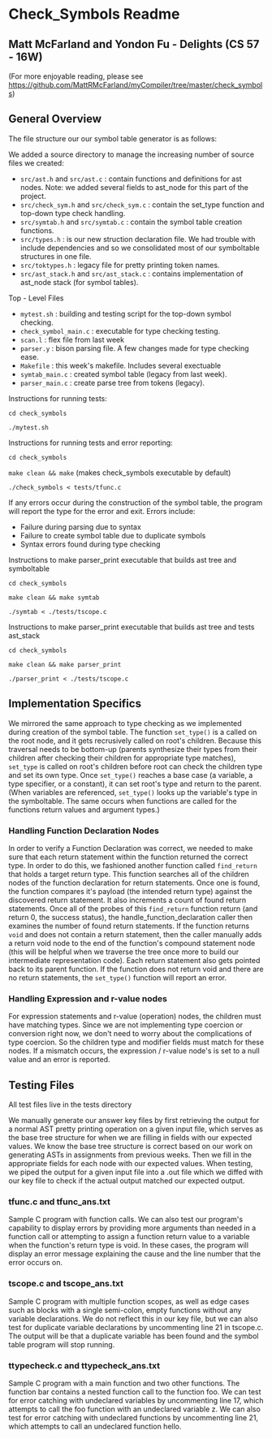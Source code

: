 # Check_Symbols Readme
## Matt McFarland and Yondon Fu - Delights (CS 57 - 16W)
(For more enjoyable reading, please see https://github.com/MattRMcFarland/myCompiler/tree/master/check_symbols)

## General Overview
The file structure our our symbol table generator is as follows:

We added a source directory to manage the increasing number of source files we created:
* `src/ast.h` and `src/ast.c` : contain functions and definitions for ast nodes. Note: we added several fields to ast_node for this part of the project.
* `src/check_sym.h` and `src/check_sym.c` : contain the set_type function and top-down type check handling.
* `src/symtab.h` and `src/symtab.c` : contain the symbol table creation functions.
* `src/types.h` : is our new struction declaration file. We had trouble with include dependencies and so we consolidated most of our symboltable structures in one file.
* `src/toktypes.h` : legacy file for pretty printing token names.
* `src/ast_stack.h` and `src/ast_stack.c` : contains implementation of ast_node stack (for symbol tables).

Top - Level Files
* `mytest.sh` : building and testing script for the top-down symbol checking.
* `check_symbol_main.c` : executable for type checking testing.
* `scan.l` : flex file from last week
* `parser.y` : bison parsing file. A few changes made for type checking ease.
* `Makefile` : this week's makefile. Includes several exectuable 
* `symtab_main.c` : created symbol table (legacy from last week).
* `parser_main.c` : create parse tree from tokens (legacy).

Instructions for running tests:

`cd check_symbols`

`./mytest.sh`

Instructions for running tests and error reporting:

`cd check_symbols`

`make clean && make` (makes check_symbols executable by default)

`./check_symbols < tests/tfunc.c`

If any errors occur during the construction of the symbol table, the program will report the type for the error and exit. Errors include: 
* Failure during parsing due to syntax
* Failure to create symbol table due to duplicate symbols
* Syntax errors found during type checking

Instructions to make parser_print executable that builds ast tree and symboltable

`cd check_symbols`

`make clean && make symtab`

`./symtab < ./tests/tscope.c`

Instructions to make parser_print executable that builds ast tree and tests ast_stack

`cd check_symbols`

`make clean && make parser_print`

`./parser_print < ./tests/tscope.c`

## Implementation Specifics

We mirrored the same approach to type checking as we implemented during creation of the symbol table. The function `set_type()` is a called on the root node, and it gets recrusively called on root's children. Because this traversal needs to be bottom-up (parents synthesize their types from their children after checking their children for appropriate type matches), `set_type` is called on root's children before root can check the children type and set its own type. Once `set_type()` reaches a base case (a variable, a type specifier, or a constant), it can set root's type and return to the parent. (When variables are referenced, `set_type()` looks up the variable's type in the symboltable. The same occurs when functions are called for the functions return values and argument types.) 

### Handling Function Declaration Nodes

In order to verify a Function Declaration was correct, we needed to make sure that each return statement within the function returned the correct type. In order to do this, we fashioned another function called `find_return` that holds a target return type. This function searches all of the children nodes of the function declaration for return statements. Once one is found, the function compares it's payload (the intended return type) against the discovered return statement. It also increments a count of found return statements. Once all of the probes of this `find_return` function return (and return 0, the success status), the handle_function_declaration caller then examines the number of found return statements. If the function returns `void` and does not contain a return statement, then the caller manually adds a return void node to the end of the function's compound statement node (this will be helpful when we traverse the tree once more to build our intermediate representation code). Each return statement also gets pointed back to its parent function. If the function does not return void and there are no return statements, the `set_type()` function will report an error. 

### Handling Expression and r-value nodes

For expression statements and r-value (operation) nodes, the children must have matching types. Since we are not implementing type coercion or conversion right now, we don't need to worry about the complications of type coercion. So the children type and modifier fields must match for these nodes. If a mismatch occurs, the expression / r-value node's is set to a null value and an error is reported.

## Testing Files
All test files live in the tests directory

We manually generate our answer key files by first retrieving the output for a normal AST pretty printing operation on a given input file, which serves as the base tree structure for when we are filling in fields with our expected values. We know the base tree structure is correct based on our work on generating ASTs in assignments from previous weeks. Then we fill in the appropriate fields for each node with our expected values. When testing, we piped the output for a given input file into a .out file which we diffed with our key file to check if the actual output matched our expected output.


### tfunc.c and tfunc_ans.txt
Sample C program with function calls. We can also test our program's capability to display errors by providing more arguments than needed in a function call or attempting to assign a function return value to a variable when the function's return type is void. In these cases, the program will display an error message explaining the cause and the line number that the error occurs on.

### tscope.c and tscope_ans.txt
Sample C program with multiple function scopes, as well as edge cases such as blocks with a single semi-colon, empty functions without any variable declarations. We do not reflect this in our key file, but we can also test for duplicate variable declarations by uncommenting line 21 in tscope.c. The output will be that a duplicate variable has been found and the symbol table program will stop running.

### ttypecheck.c and ttypecheck_ans.txt
Sample C program with a main function and two other functions. The function bar contains a nested function call to the function foo. We can test for error catching with undeclared variables by uncommenting line 17, which attempts to call the foo function with an undeclared variable z. We can also test for error catching with undeclared functions by uncommenting line 21, which attempts to call an undeclared function hello.


